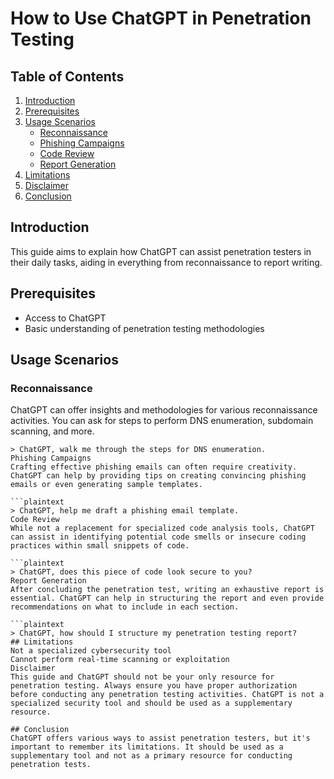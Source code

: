 # How to Use ChatGPT in Penetration Testing

## Table of Contents
1. [Introduction](#introduction)
2. [Prerequisites](#prerequisites)
3. [Usage Scenarios](#usage-scenarios)
    - [Reconnaissance](#reconnaissance)
    - [Phishing Campaigns](#phishing-campaigns)
    - [Code Review](#code-review)
    - [Report Generation](#report-generation)
4. [Limitations](#limitations)
5. [Disclaimer](#disclaimer)
6. [Conclusion](#conclusion)

## Introduction
This guide aims to explain how ChatGPT can assist penetration testers in their daily tasks, aiding in everything from reconnaissance to report writing.

## Prerequisites
- Access to ChatGPT
- Basic understanding of penetration testing methodologies

## Usage Scenarios

### Reconnaissance
ChatGPT can offer insights and methodologies for various reconnaissance activities. You can ask for steps to perform DNS enumeration, subdomain scanning, and more.

```plaintext
> ChatGPT, walk me through the steps for DNS enumeration.
Phishing Campaigns
Crafting effective phishing emails can often require creativity. ChatGPT can help by providing tips on creating convincing phishing emails or even generating sample templates.

```plaintext
> ChatGPT, help me draft a phishing email template.
Code Review
While not a replacement for specialized code analysis tools, ChatGPT can assist in identifying potential code smells or insecure coding practices within small snippets of code.

```plaintext
> ChatGPT, does this piece of code look secure to you?
Report Generation
After concluding the penetration test, writing an exhaustive report is essential. ChatGPT can help in structuring the report and even provide recommendations on what to include in each section.

```plaintext
> ChatGPT, how should I structure my penetration testing report?
## Limitations
Not a specialized cybersecurity tool
Cannot perform real-time scanning or exploitation
Disclaimer
This guide and ChatGPT should not be your only resource for penetration testing. Always ensure you have proper authorization before conducting any penetration testing activities. ChatGPT is not a specialized security tool and should be used as a supplementary resource.

## Conclusion
ChatGPT offers various ways to assist penetration testers, but it's important to remember its limitations. It should be used as a supplementary tool and not as a primary resource for conducting penetration tests.
